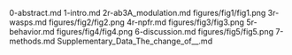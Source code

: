 0-abstract.md
1-intro.md
2r-ab3A_modulation.md
figures/fig1/fig1.png
3r-wasps.md
figures/fig2/fig2.png
4r-npfr.md
figures/fig3/fig3.png
5r-behavior.md
figures/fig4/fig4.png
6-discussion.md
figures/fig5/fig5.png
7-methods.md
Supplementary_Data_The_change_of__.md
